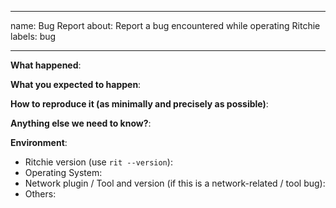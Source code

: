 <!--
Customized from the template (https://github.com/kubernetes/kubernetes/edit/master/.github/ISSUE_TEMPLATE/bug-report.md)
Please answer these questions before submitting your issue. Thanks!
-->

---
name: Bug Report
about: Report a bug encountered while operating Ritchie
labels: bug

---
<!-- Please use this template while reporting a bug and provide as much info as possible. 
Not doing so may result in your bug not being addressed in a timely manner. Thanks!
-->


**What happened**:

**What you expected to happen**:

**How to reproduce it (as minimally and precisely as possible)**:

**Anything else we need to know?**:

**Environment**:
- Ritchie version (use `rit --version`):
- Operating System:
- Network plugin / Tool and version (if this is a network-related / tool bug):
- Others:
